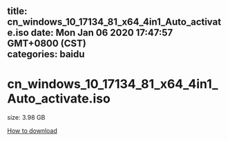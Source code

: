 
title: cn_windows_10_17134_81_x64_4in1_Auto_activate.iso
date: Mon Jan 06 2020 17:47:57 GMT+0800 (CST)    
categories: baidu
---

# cn_windows_10_17134_81_x64_4in1_Auto_activate.iso
size: 3.98 GB
 
 

[How to download](https://bpcam.bemobtrk.com/go/2ceec3aa-1ca2-46d6-b9ff-aaa5c184517c?jno=4582)